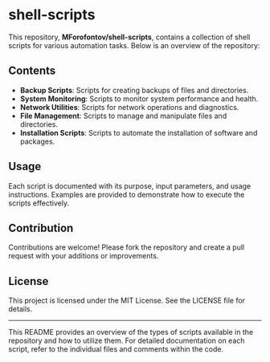 # shell-scripts

This repository, **MForofontov/shell-scripts**, contains a collection of shell scripts for various automation tasks. Below is an overview of the repository:

## Contents

- **Backup Scripts**: Scripts for creating backups of files and directories.
- **System Monitoring**: Scripts to monitor system performance and health.
- **Network Utilities**: Scripts for network operations and diagnostics.
- **File Management**: Scripts to manage and manipulate files and directories.
- **Installation Scripts**: Scripts to automate the installation of software and packages.

## Usage

Each script is documented with its purpose, input parameters, and usage instructions. Examples are provided to demonstrate how to execute the scripts effectively.

## Contribution

Contributions are welcome! Please fork the repository and create a pull request with your additions or improvements.

## License

This project is licensed under the MIT License. See the LICENSE file for details.

---

This README provides an overview of the types of scripts available in the repository and how to utilize them. For detailed documentation on each script, refer to the individual files and comments within the code.
